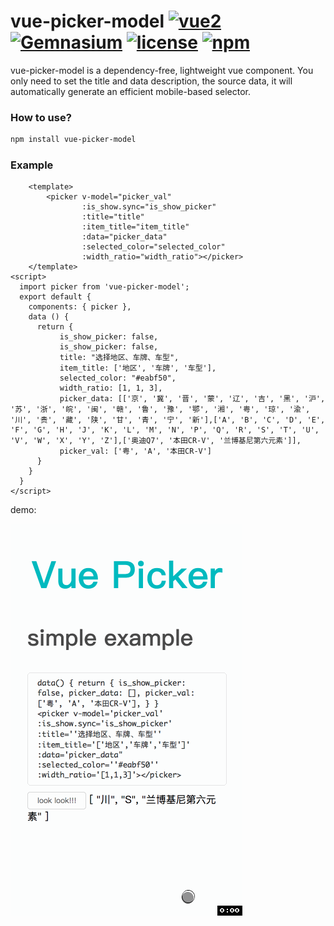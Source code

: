 # vue-picker-model    [![vue2](https://img.shields.io/badge/vue-2.x-brightgreen.svg)](https://vuejs.org/) [![Gemnasium](https://img.shields.io/gemnasium/mathiasbynens/he.svg)](https://github.com/Oyang90/vue-picker-model) [![license](https://img.shields.io/github/license/mashape/apistatus.svg)](https://github.com/Oyang90/vue-picker-model) [![npm](https://img.shields.io/npm/v/vue-picker-model.svg)](https://www.npmjs.com/package/vue-picker-model)

vue-picker-model is a dependency-free, lightweight vue component.
You only need to set the title and data description, the source data, it will automatically generate an efficient mobile-based selector.

### How to use?
```bash
npm install vue-picker-model
```

### Example

```vue
    <template>
        <picker v-model="picker_val"
                :is_show.sync="is_show_picker"
                :title="title"
                :item_title="item_title"
                :data="picker_data"
                :selected_color="selected_color"
                :width_ratio="width_ratio"></picker>
    </template>
<script>
  import picker from 'vue-picker-model';
  export default {
    components: { picker },
    data () {
      return {
           is_show_picker: false,
           is_show_picker: false,
           title: "选择地区、车牌、车型",
           item_title: ['地区', '车牌', '车型'],
           selected_color: "#eabf50",
           width_ratio: [1, 1, 3],
           picker_data: [['京', '冀', '晋', '蒙', '辽', '吉', '黑', '沪', '苏', '浙', '皖', '闽', '赣', '鲁', '豫', '鄂', '湘', '粤', '琼', '渝', '川', '贵', '藏', '陕', '甘', '青', '宁', '新'],['A', 'B', 'C', 'D', 'E', 'F', 'G', 'H', 'J', 'K', 'L', 'M', 'N', 'P', 'Q', 'R', 'S', 'T', 'U', 'V', 'W', 'X', 'Y', 'Z'],['奥迪Q7', '本田CR-V', '兰博基尼第六元素']],
           picker_val: ['粤', 'A', '本田CR-V']
      }
    }
  }
</script>
```
demo:

![demo](https://raw.githubusercontent.com/Oyang90/vue-picker-model/master/static/demo.gif)

